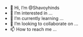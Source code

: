 

- 👋 Hi, I’m @Shavoyhinds
- 👀 I’m interested in ...
- 🌱 I’m currently learning ...
- 💞️ I’m looking to collaborate on ...
- 📫 How to reach me ...

<!---
Shavoyhinds/Shavoyhinds is a ✨ special ✨ repository because its `README.md` (this file) appears on your GitHub profile.
You can click the Preview link to take a look at your changes.
--->
